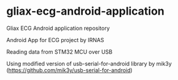 # gliax-ecg-android-application
Gliax ECG Android application repository

Android App for ECG project by IRNAS

Reading data from STM32 MCU over USB

Using modified version of usb-serial-for-android library by mik3y (https://github.com/mik3y/usb-serial-for-android)
